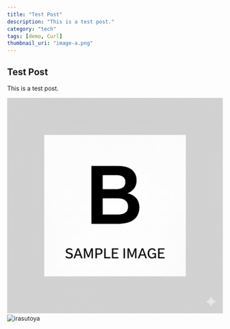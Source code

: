 ```yaml
---
title: "Test Post"
description: "This is a test post."
category: "tech"
tags: [demo, Curl]
thumbnail_uri: "image-a.png"
---
```


## Test Post

This is a test post.

![image-b](./image-b.png)
![irasutoya](https://blogger.googleusercontent.com/img/b/R29vZ2xl/AVvXsEiThh51O_5PBczGCVOAZqWk0NniNOu2Fxun8BlELAmHwR8Rltl1Gnqb_u0dkHvf34yGijTLvwnjWDAe6f-LtgOXAiX3sj__yCp5rsa2KTeaR0uaGye3zKUaTCUd8PiHDAObRfDSW8JT9qc/s800/hirameki_man.png)

